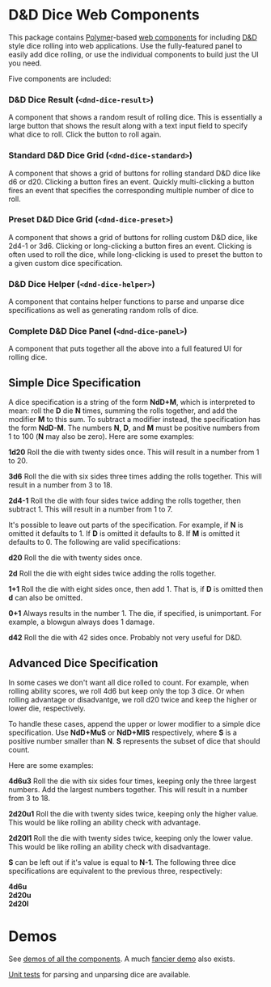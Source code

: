 # D&D Dice Web Components

This package contains [Polymer](https://www.polymer-project.org/)-based
[web components](http://webcomponents.org/) for including
[D&D](http://www.wizards.com/dnd/) style dice rolling into web applications.
Use the fully-featured panel to easily add dice rolling, or use the individual
components to build just the UI you need.

Five components are included:

### D&D Dice Result (`<dnd-dice-result>`)

A component that shows a random result of rolling dice. This is essentially a
large button that shows the result along with a text input field to specify
what dice to roll. Click the button to roll again.

### Standard D&D Dice Grid (`<dnd-dice-standard>`)

A component that shows a grid of buttons for rolling standard D&D dice like d6
or d20. Clicking a button fires an event. Quickly multi-clicking a button fires
an event that specifies the corresponding multiple number of dice to roll.

### Preset D&D Dice Grid (`<dnd-dice-preset>`)

A component that shows a grid of buttons for rolling custom D&D dice, like
2d4-1 or 3d6. Clicking or long-clicking a button fires an event. Clicking is
often used to roll the dice, while long-clicking is used to preset the button to
a given custom dice specification.

### D&D Dice Helper (`<dnd-dice-helper>`)
A component that contains helper functions to parse and unparse dice
specifications as well as generating random rolls of dice.

### Complete D&D Dice Panel (`<dnd-dice-panel>`)

A component that puts together all the above into a full featured UI for
rolling dice.

## Simple Dice Specification

A dice specification is a string of the form **NdD+M**, which is interpreted to
mean: roll the **D** die **N** times, summing the rolls together, and add the
modifier **M** to this sum. To subtract a modifier instead, the specification
has the form **NdD-M**. The numbers **N**, **D**, and **M** must be positive
numbers from 1 to 100 (**N** may also be zero). Here are some examples:

**1d20**
Roll the die with twenty sides once. This will result in a number from 1 to 20.

**3d6**
Roll the die with six sides three times adding the rolls together. This will
result in a number from 3 to 18.

**2d4-1**
Roll the die with four sides twice adding the rolls together, then subtract 1.
This will result in a number from 1 to 7.

It's possible to leave out parts of the specification. For example, if **N** is
omitted it defaults to 1. If **D** is omitted it defaults to 8. If **M** is
omitted it defaults to 0. The following are valid specifications:

**d20**
Roll the die with twenty sides once.

**2d**
Roll the die with eight sides twice adding the rolls together.

**1+1**
Roll the die with eight sides once, then add 1. That is, if **D** is omitted
then **d** can also be omitted.

**0+1**
Always results in the number 1.  The die, if specified, is unimportant.
For example, a blowgun always does 1 damage.

**d42**
Roll the die with 42 sides once. Probably not very useful for D&D.

## Advanced Dice Specification

In some cases we don't want all dice rolled to count.  For example, when rolling
ability scores, we roll 4d6 but keep only the top 3 dice.  Or when rolling
advantage or disadvantge, we roll d20 twice and keep the higher or lower die,
respectively.

To handle these cases, append the upper or lower modifier to a simple dice
specification.  Use **NdD+MuS** or **NdD+MlS** respectively, where **S** is
a positive number smaller than **N**.  **S** represents the subset
of dice that should count.

Here are some examples:

**4d6u3**
Roll the die with six sides four times, keeping only the three largest numbers.
Add the largest numbers together. This will result in a number from 3 to 18.

**2d20u1**
Roll the die with twenty sides twice, keeping only the higher value.  This
would be like rolling an ability check with advantage.

**2d20l1**
Roll the die with twenty sides twice, keeping only the lower value.  This
would be like rolling an ability check with disadvantage.

**S** can be left out if it's value is equal to **N-1**.  The following three
dice specifications are equivalent to the previous three, respectively:

**4d6u**  
**2d20u**  
**2d20l**  

# Demos

See [demos of all the components](http://dnd-tools.appspot.com/components/dnd-dice/demo.html).
A much [fancier demo](http://dnd-tools.appspot.com/dice) also exists.

[Unit tests](http://dnd-tools.appspot.com/tests) for parsing and unparsing
dice are available.

